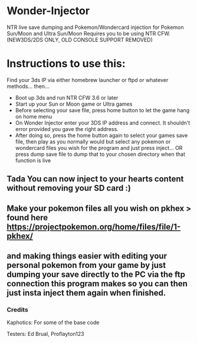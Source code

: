 # Wonder-Injector
NTR live save dumping and Pokemon/Wondercard injection for Pokemon Sun/Moon and Ultra Sun/Moon
Requires you to be using NTR CFW. (NEW3DS/2DS ONLY, OLD CONSOLE SUPPORT REMOVED)

# Instructions to use this:


Find your 3ds IP via either homebrew launcher or ftpd or whatever methods...
then...

- Boot up 3ds and run NTR CFW 3.6 or later
- Start up your Sun or Moon game or Ultra games
- Before selecting your save file, press home button to let the game hang on home menu
- On Wonder Injector enter your 3DS IP address and connect. It shouldn't error provided you gave the right address.
- After doing so, press the home button again to select your games save file, then play as you normally would but select any pokemon or wondercard files you wish for the program and just press inject... OR press dump save file to dump that to your chosen directory when that function is live

## Tada You can now inject to your hearts content without removing your SD card :) 

## Make your pokemon files all you wish on pkhex > found here https://projectpokemon.org/home/files/file/1-pkhex/

## and making things easier with editing your personal pokemon from your game by just dumping your save directly to the PC via the ftp connection this program makes so you can then just insta inject them again when finished.

### Credits
Kaphotics: For some of the base code

Testers: Ed Brual, Proflayton123

